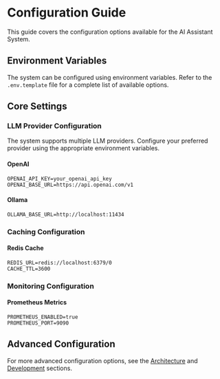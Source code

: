 # Configuration Guide

This guide covers the configuration options available for the AI Assistant System.

## Environment Variables

The system can be configured using environment variables. Refer to the `.env.template` file for a complete list of available options.

## Core Settings

### LLM Provider Configuration

The system supports multiple LLM providers. Configure your preferred provider using the appropriate environment variables.

#### OpenAI
```
OPENAI_API_KEY=your_openai_api_key
OPENAI_BASE_URL=https://api.openai.com/v1
```

#### Ollama
```
OLLAMA_BASE_URL=http://localhost:11434
```

### Caching Configuration

#### Redis Cache
```
REDIS_URL=redis://localhost:6379/0
CACHE_TTL=3600
```

### Monitoring Configuration

#### Prometheus Metrics
```
PROMETHEUS_ENABLED=true
PROMETHEUS_PORT=9090
```

## Advanced Configuration

For more advanced configuration options, see the [Architecture](architecture/overview.md) and [Development](development/setup.md) sections.